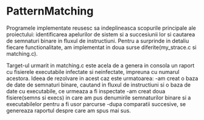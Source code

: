 # PatternMatching
  Programele implementate reusesc sa indeplineasca scopurile principale ale proiectului: identificarea apelurilor de sistem si a succesiunii lor si cautarea de semnaturi binare in fluxul de instructiuni.
  Pentru a surprinde in detaliu fiecare functionalitate, am implementat in doua surse diferite(my_strace.c si matching.c).
  
  Target-ul urmarit in matching.c este acela de a genera in consola un raport cu fisierele executabile infectate si neinfectate, impreuna cu numarul acestora. Ideea de rezolvare in acest caz este urmatoarea:
  -am creat o baza de date de semnaturi binare, cautand in fluxul de instructiuni si o baza de date cu executabile, ce urmeaza a fi inspectate
  -am creat doua fisiere(semns si execs) in care am pus denumirile semnaturilor binare si a executabilelor pentru a fi usor parcurse 
  -dupa comparatii succesive, se genereaza raportul despre care am spus mai sus.
  
    
